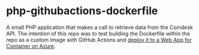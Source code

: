 # php-githubactions-dockerfile

A small PHP application that makes a call to retrieve data from the Coindesk API. The intention of this repo was to test building the Dockerfile within the repo as a custom Image with GitHub Actions and [deploy it to a Web App for Container on Azure](https://docs.microsoft.com/en-us/azure/app-service/deploy-container-github-action?tabs=publish-profile#prerequisites).

